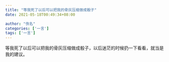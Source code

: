 ```yaml
---
title: "等我死了以后可以把我的骨灰压缩做成骰子"
date: 2021-05-18T00:49:34+08:00

author: "佚名"
categories: ['一言']
tags: ['一言']
---
```


等我死了以后可以把我的骨灰压缩做成骰子，以后迷茫的时候扔一下看看，就当是我的建议。